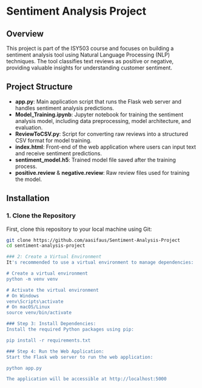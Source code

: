 # Sentiment Analysis Project

## Overview
This project is part of the ISY503 course and focuses on building a sentiment analysis tool using Natural Language Processing (NLP) techniques. The tool classifies text reviews as positive or negative, providing valuable insights for understanding customer sentiment.

## Project Structure
- **app.py**: Main application script that runs the Flask web server and handles sentiment analysis predictions.
- **Model_Training.ipynb**: Jupyter notebook for training the sentiment analysis model, including data preprocessing, model architecture, and evaluation.
- **ReviewToCSV.py**: Script for converting raw reviews into a structured CSV format for model training.
- **index.html**: Front-end of the web application where users can input text and receive sentiment predictions.
- **sentiment_model.h5**: Trained model file saved after the training process.
- **positive.review** & **negative.review**: Raw review files used for training the model.

## Installation

### 1. Clone the Repository
First, clone this repository to your local machine using Git:

```bash
git clone https://github.com/aasifaus/Sentiment-Analysis-Project
cd sentiment-analysis-project

### 2: Create a Virtual Environment
It's recommended to use a virtual environment to manage dependencies:

# Create a virtual environment
python -m venv venv

# Activate the virtual environment
# On Windows
venv\Scripts\activate
# On macOS/Linux
source venv/bin/activate

### Step 3: Install Dependencies:
Install the required Python packages using pip:

pip install -r requirements.txt

### Step 4: Run the Web Application:
Start the Flask web server to run the web application:

python app.py

The application will be accessible at http://localhost:5000
